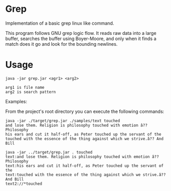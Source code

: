 # Grep    

Implementation of a basic grep linux like command.
  
This program follows GNU grep logic flow. It reads raw data into a large buffer, searches the buffer using Boyer-Moore, and only when it finds a match does it go and look for the bounding newlines.
  
# Usage  
  
    java -jar grep.jar <agr1> <arg2>  
  
    arg1 is file name
    arg2 is search pattern   
    
Examples:   
  
From the project's root directory you can execute the following commands:

    java -jar ./target/grep.jar ./samples/text touched
    and lose them. Religion is philosophy touched with emotion â?? Philosophy
    his ears and cut it half-off, as Peter touched up the servant of the
    touched with the essence of the thing against which we strive.â?? And Bill  

    java -jar ../target/grep.jar . touched
    text:and lose them. Religion is philosophy touched with emotion â?? Philosophy
    text:his ears and cut it half-off, as Peter touched up the servant of the
    text:touched with the essence of the thing against which we strive.â?? And Bill
    text2://*touched
  
